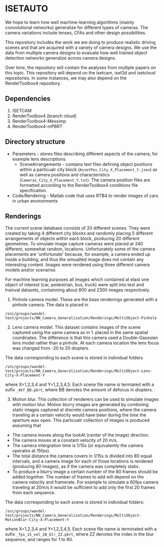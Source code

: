 # ISETAUTO

We hope to learn how well machine-learning algorithms (mainly convolutional networks) generalize for different types of cameras.  The camera variations include lenses, CFAs and other design possibilities.

This repository includes the work we are doing to produce realistic driving scenes and that are acquired with a variety of camera designs.  We use the data from multiple camera designs to evaluate how well trained object detection networks generalize across camera designs.

Over time, the repository will contain the analyses from multiple papers on this topic.  This repository will depend on the isetcam, iset3d and isetcloud repositories.  In some instances, we may also depend on the RenderToolbox4 repository.

## Dependencies
1. ISETCAM
2. RenderToolbox4 (branch cloud)
3. RenderToolbox4-Mexximp
4. RenderToolbox4-mPBRT

## Directory structure

* Parameters - stores files describing different aspects of the camera, for 
example lens descriptions.
  * SceneArrangements - contains text files defining object positions within a particualr city block (```AssetPos_City_X_Placement_Y.json```) as well as camera positions and characteristics (```Cameras_City_X_Placement_Y.txt```). The camera position files are formatted according to the RenderToolbox4 conditions file specification.
* Code/Rendering - Matlab code that uses RTB4 to render images of cars in
urban environments


## Renderings

The current scene database consists of 20 different scenes. They were created by taking 4 different city blocks and randomly placing 5 different arrangements of objects within each block, producing 20 different geometries. To simulate image capture cameras were placed at 240 different, somewhat random, locations. Unfortunately some of the camera placements are 'unfortunate' because, for example, a camera ended up inside a building, and thus the simualted image does not contain any interesting content. Images were rendered using three different camera models and/or scenarios

For machine learning purposes all images which contained at elast one object of interest (car, pedestrian, bus, truck) were split into test and trainval datasets, containning about 800 and 2300 images respectively.


1. Pinhole camera model.
These are the base renderings generated with a pinhole camera. The data is placed in 
```
/sni/groups/wandel-test/projects/NN_Camera_Generalization/Renderings/MultiObject-Pinhole
```

2. Lens camera model.
This dataset contains images of the scene captured using the same camera as in 1. placed in the same spatial coordinates.
The difference is that this camera used a Double-Gaussian lens model rather than a pinhole. At each camera location the lens focus was changed from -20 to 20 diopters.

The data corresponding to each scene is stored in individual folders
```
/sni/groups/wandel-test/projects/NN_Camera_Generalization/Renderings/MultiObject-Lens-City-X-Placement-Y
```
where X=1,2,3,4 and Y=1,2,3,4,5.
Each scene file name is termiated with a sufix ```_def_BB.pbrt```, where BB denotes the amount of defocus in diopters.


3. Motion blur.
This collection of renderers can be used to simulate images with motion blur. Motion blurry images are generated by combining static images captured at discrete camera positions, where the camera traveling at a certain velocity would have been during the time the aperture was open.
This particualr collection of images is produced assuming that
<ul>
  <li> The camera moves along the lookAt (center of the image) direction. </li>
<li> The camera moves at a constant velocity of 20 m/s. </li>
  <li> The camera intergration time is 1/15s (or equivalently the camera operates at 15fps). </li>
<li> The total distance the camera covers in 1/15s is divided into 80 equal intervals, and a camera image for each of those locations is rendered (producing 80 images), as if the camera was completely static. </li>
<li> To produce a blurry image a certain number of the 80 frames should be added together. The number of frames to add will depend on the camera velocity and framerate. For example to simulate a 60fps camera traveling at 20m/s it would be sufficient to add only the first 20 frames from each sequence. </li>
  </ul>

The data corresponding to each scene is stored in individual folders:
```
/sni/groups/wandel-test/projects/NN_Camera_Generalization/Renderings/MultiObject-MotionBlur-City-X-Placement-Y
```
where X=1,2,3,4 and Y=1,2,3,4,5.
Each scene file name is terminated with a sufix ```_fps_15_vel_20_blr_ZZ.pbrt```, where ZZ denotes the index in the blur sequence, and ranges for 1 to 80.






